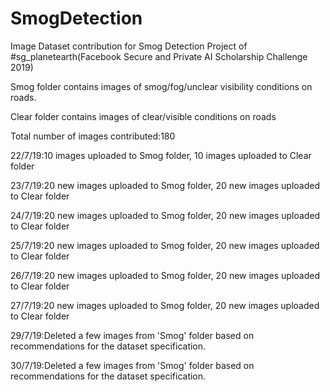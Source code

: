 # SmogDetection

Image Dataset contribution for Smog Detection Project of #sg_planetearth(Facebook Secure and Private AI Scholarship Challenge 2019)

Smog folder contains images of smog/fog/unclear visibility conditions on roads.

Clear folder contains images of clear/visible conditions on roads

Total number of images contributed:180

22/7/19:10 images uploaded to Smog folder, 10 images uploaded to Clear folder

23/7/19:20 new images uploaded to Smog folder, 20 new images uploaded to Clear folder

24/7/19:20 new images uploaded to Smog folder, 20 new images uploaded to Clear folder

25/7/19:20 new images uploaded to Smog folder, 20 new images uploaded to Clear folder

26/7/19:20 new images uploaded to Smog folder, 20 new images uploaded to Clear folder

27/7/19:20 new images uploaded to Smog folder, 20 new images uploaded to Clear folder

29/7/19:Deleted a few images from 'Smog' folder based on recommendations for the dataset specification. 

30/7/19:Deleted a few images from 'Smog' folder based on recommendations for the dataset specification. 
